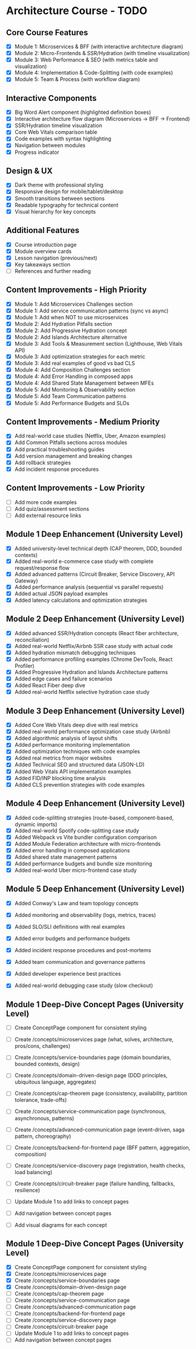 # Architecture Course - TODO

## Core Course Features
- [x] Module 1: Microservices & BFF (with interactive architecture diagram)
- [x] Module 2: Micro-Frontends & SSR/Hydration (with timeline visualization)
- [x] Module 3: Web Performance & SEO (with metrics table and visualization)
- [x] Module 4: Implementation & Code-Splitting (with code examples)
- [x] Module 5: Team & Process (with workflow diagram)

## Interactive Components
- [x] Big Word Alert component (highlighted definition boxes)
- [x] Interactive architecture flow diagram (Microservices -> BFF -> Frontend)
- [x] SSR/Hydration timeline visualization
- [x] Core Web Vitals comparison table
- [x] Code examples with syntax highlighting
- [x] Navigation between modules
- [x] Progress indicator

## Design & UX
- [x] Dark theme with professional styling
- [x] Responsive design for mobile/tablet/desktop
- [x] Smooth transitions between sections
- [x] Readable typography for technical content
- [x] Visual hierarchy for key concepts

## Additional Features
- [x] Course introduction page
- [x] Module overview cards
- [x] Lesson navigation (previous/next)
- [x] Key takeaways section
- [ ] References and further reading

## Content Improvements - High Priority
- [x] Module 1: Add Microservices Challenges section
- [x] Module 1: Add service communication patterns (sync vs async)
- [x] Module 1: Add when NOT to use microservices
- [x] Module 2: Add Hydration Pitfalls section
- [x] Module 2: Add Progressive Hydration concept
- [x] Module 2: Add Islands Architecture alternative
- [x] Module 3: Add Tools & Measurement section (Lighthouse, Web Vitals API)
- [x] Module 3: Add optimization strategies for each metric
- [x] Module 3: Add real examples of good vs bad CLS
- [x] Module 4: Add Composition Challenges section
- [x] Module 4: Add Error Handling in composed apps
- [x] Module 4: Add Shared State Management between MFEs
- [x] Module 5: Add Monitoring & Observability section
- [x] Module 5: Add Team Communication patterns
- [x] Module 5: Add Performance Budgets and SLOs

## Content Improvements - Medium Priority
- [x] Add real-world case studies (Netflix, Uber, Amazon examples)
- [x] Add Common Pitfalls sections across modules
- [x] Add practical troubleshooting guides
- [x] Add version management and breaking changes
- [x] Add rollback strategies
- [x] Add incident response procedures

## Content Improvements - Low Priority
- [ ] Add more code examples
- [ ] Add quiz/assessment sections
- [ ] Add external resource links

## Module 1 Deep Enhancement (University Level)
- [x] Added university-level technical depth (CAP theorem, DDD, bounded contexts)
- [x] Added real-world e-commerce case study with complete request/response flow
- [x] Added advanced patterns (Circuit Breaker, Service Discovery, API Gateway)
- [x] Added performance analysis (sequential vs parallel requests)
- [x] Added actual JSON payload examples
- [x] Added latency calculations and optimization strategies

## Module 2 Deep Enhancement (University Level)
- [x] Added advanced SSR/Hydration concepts (React fiber architecture, reconciliation)
- [x] Added real-world Netflix/Airbnb SSR case study with actual code
- [x] Added hydration mismatch debugging techniques
- [x] Added performance profiling examples (Chrome DevTools, React Profiler)
- [x] Added Progressive Hydration and Islands Architecture patterns
- [x] Added edge cases and failure scenarios
- [x] Added React Fiber deep dive
- [x] Added real-world Netflix selective hydration case study

## Module 3 Deep Enhancement (University Level)
- [x] Added Core Web Vitals deep dive with real metrics
- [x] Added real-world performance optimization case study (Airbnb)
- [x] Added algorithmic analysis of layout shifts
- [x] Added performance monitoring implementation
- [x] Added optimization techniques with code examples
- [x] Added real metrics from major websites
- [x] Added Technical SEO and structured data (JSON-LD)
- [x] Added Web Vitals API implementation examples
- [x] Added FID/INP blocking time analysis
- [x] Added CLS prevention strategies with code examples

## Module 4 Deep Enhancement (University Level)
- [x] Added code-splitting strategies (route-based, component-based, dynamic imports)
- [x] Added real-world Spotify code-splitting case study
- [x] Added Webpack vs Vite bundler configuration comparison
- [x] Added Module Federation architecture with micro-frontends
- [x] Added error handling in composed applications
- [x] Added shared state management patterns
- [x] Added performance budgets and bundle size monitoring
- [x] Added real-world Uber micro-frontend case study

## Module 5 Deep Enhancement (University Level)
- [x] Added Conway's Law and team topology concepts
- [x] Added monitoring and observability (logs, metrics, traces)
- [x] Added SLO/SLI definitions with real examples
- [x] Added error budgets and performance budgets
- [x] Added incident response procedures and post-mortems
- [x] Added team communication and governance patterns
- [x] Added developer experience best practices
- [x] Added real-world debugging case study (slow checkout)




## Module 1 Deep-Dive Concept Pages (University Level)
- [ ] Create ConceptPage component for consistent styling
- [ ] Create /concepts/microservices page (what, solves, architecture, pros/cons, challenges)
- [ ] Create /concepts/service-boundaries page (domain boundaries, bounded contexts, design)
- [ ] Create /concepts/domain-driven-design page (DDD principles, ubiquitous language, aggregates)
- [ ] Create /concepts/cap-theorem page (consistency, availability, partition tolerance, trade-offs)
- [ ] Create /concepts/service-communication page (synchronous, asynchronous, patterns)
- [ ] Create /concepts/advanced-communication page (event-driven, saga pattern, choreography)
- [ ] Create /concepts/backend-for-frontend page (BFF pattern, aggregation, composition)
- [ ] Create /concepts/service-discovery page (registration, health checks, load balancing)
- [ ] Create /concepts/circuit-breaker page (failure handling, fallbacks, resilience)
- [ ] Update Module 1 to add links to concept pages
- [ ] Add navigation between concept pages
- [ ] Add visual diagrams for each concept


## Module 1 Deep-Dive Concept Pages (University Level)
- [x] Create ConceptPage component for consistent styling
- [x] Create /concepts/microservices page
- [x] Create /concepts/service-boundaries page
- [x] Create /concepts/domain-driven-design page
- [ ] Create /concepts/cap-theorem page
- [ ] Create /concepts/service-communication page
- [ ] Create /concepts/advanced-communication page
- [ ] Create /concepts/backend-for-frontend page
- [ ] Create /concepts/service-discovery page
- [ ] Create /concepts/circuit-breaker page
- [ ] Update Module 1 to add links to concept pages
- [ ] Add navigation between concept pages
